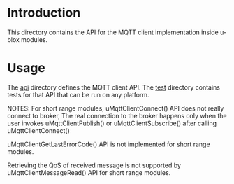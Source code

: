 # Introduction
This directory contains the API for the MQTT client implementation inside u-blox modules.

# Usage
The [api](api) directory defines the MQTT client API.  The [test](test) directory contains tests for that API that can be run on any platform.

NOTES: For short range modules, uMqttClientConnect() API does not really connect to broker, The real connection to the broker happens only when the user invokes uMqttClientPublish() or uMqttClientSubscribe() after calling uMqttClientConnect()

uMqttClientGetLastErrorCode() API is not implemented for short range modules.

Retrieving the QoS of received message is not supported by uMqttClientMessageRead() API for short range modules.
